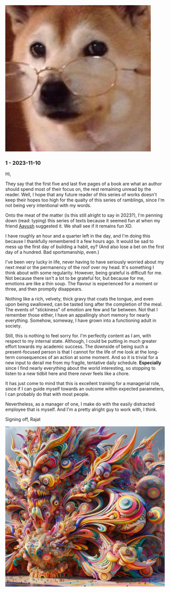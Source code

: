 <picture>
 <img alt="dog_with_glasses" src="dog_with_glasses.jpg">
</picture>


### 1 - 2023-11-10

Hi,

They say that the first five and last five pages of a book are what an author should spend most of their focus on, the rest remaining unread by the reader. Well, I hope that any future reader of this series of works doesn't keep their hopes too high for the qualty of this series of ramblings, since I'm not being very intentional with my words.

Onto the meat of the matter (is this still alright to say in 2023?), I'm penning down (read: typing) this series of texts because it seemed fun at when my friend [Aayush](https://github.com/AayushKucheria) suggested it. We shall see if it remains fun XD. 

I have roughly an hour and a quarter left in the day, and I'm doing this because I thankfully remembered it a few hours ago. It would be sad to mess up the first day of building a habit, ey? (And also lose a bet on the first day of a hundred. Bad sportsmanship, even.)

I've been very lucky in life, never having to have seriously worried about my next meal or the permanency of the roof over my head. It's something I think about with some regularity. However, being grateful is difficult for me. Not because there isn't a lot to be grateful for, but because for me, emotions are like a thin soup. The flavour is experienced for a moment or three, and then promptly disappears.

Nothing like a rich, velvety, thick gravy that coats the tongue, and even upon being swallowed, can be tasted long after the completion of the meal. The events of "stickiness" of emotion are few and far between. Not that I remember those either, I have an appallingly short memory for nearly everything. Somehow, someway, I have grown into a functioning adult in society.

Still, this is nothing to feel sorry for. I'm perfectly content as I am, with respect to my internal state. Although, I could be putting in much greater effort towards my academic success. The downside of being such a present-focused person is that I cannot for the life of me look at the long-term consequences of an action at some moment. And so it is trivial for a new input to derail me from my fragile, tentative daily schedule. **Especially** since I find nearly everything about the world interesting, so stopping to listen to a new tidbit here and there *never* feels like a chore.

It has just come to mind that this is excellent training for a managerial role, since if I can guide myself towards an outcome within expected parameters, I can probably do that with most people.

Nevertheless, as a manager of one, I make do with the easily distracted employee that is myself. And I'm a pretty alright guy to work with, I think.

Signing off,
Rajat

<picture>
 <img alt="swirly_monster" src="DALL-E_generated_swirly_monster.jpg">
</picture>
